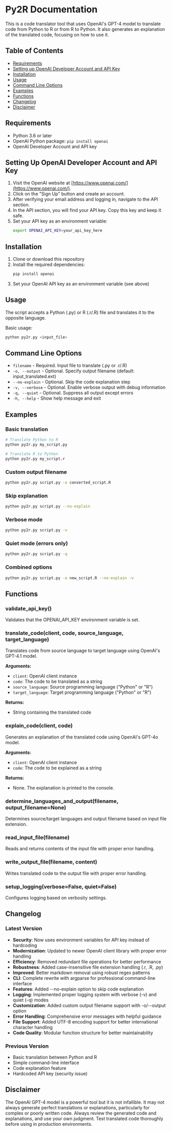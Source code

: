 # Py2R Documentation

This is a code translator tool that uses OpenAI's GPT-4 model to translate code from Python to R or from R to Python. It also generates an explanation of the translated code, focusing on how to use it.

## Table of Contents
- [Requirements](#requirements)
- [Setting up OpenAI Developer Account and API Key](#setting-up-openai-developer-account-and-api-key)
- [Installation](#installation)
- [Usage](#usage)
- [Command Line Options](#command-line-options)
- [Examples](#examples)
- [Functions](#functions)
- [Changelog](#changelog)
- [Disclaimer](#disclaimer)

## Requirements

- Python 3.6 or later
- OpenAI Python package: `pip install openai`
- OpenAI Developer Account and API key

## Setting Up OpenAI Developer Account and API Key

1. Visit the OpenAI website at [https://www.openai.com/](https://www.openai.com/).
2. Click on the "Sign Up" button and create an account.
3. After verifying your email address and logging in, navigate to the API section.
4. In the API section, you will find your API key. Copy this key and keep it safe.
5. Set your API key as an environment variable:
   ```bash
   export OPENAI_API_KEY=your_api_key_here
   ```

## Installation

1. Clone or download this repository
2. Install the required dependencies:
   ```bash
   pip install openai
   ```
3. Set your OpenAI API key as an environment variable (see above)

## Usage

The script accepts a Python (.py) or R (.r/.R) file and translates it to the opposite language.

Basic usage:
```bash
python py2r.py <input_file>
```

## Command Line Options

- `filename` - Required. Input file to translate (.py or .r/.R)
- `-o, --output` - Optional. Specify output filename (default: input_translated.ext)
- `--no-explain` - Optional. Skip the code explanation step
- `-v, --verbose` - Optional. Enable verbose output with debug information
- `-q, --quiet` - Optional. Suppress all output except errors
- `-h, --help` - Show help message and exit

## Examples

### Basic translation
```bash
# Translate Python to R
python py2r.py my_script.py

# Translate R to Python  
python py2r.py my_script.r
```

### Custom output filename
```bash
python py2r.py script.py -o converted_script.R
```

### Skip explanation
```bash
python py2r.py script.py --no-explain
```

### Verbose mode
```bash
python py2r.py script.py -v
```

### Quiet mode (errors only)
```bash
python py2r.py script.py -q
```

### Combined options
```bash
python py2r.py script.py -o new_script.R --no-explain -v
```

## Functions

### validate_api_key()
Validates that the OPENAI_API_KEY environment variable is set.

### translate_code(client, code, source_language, target_language)
Translates code from source language to target language using OpenAI's GPT-4.1 model.

**Arguments:**
- `client`: OpenAI client instance
- `code`: The code to be translated as a string
- `source_language`: Source programming language ("Python" or "R")
- `target_language`: Target programming language ("Python" or "R")

**Returns:**
- String containing the translated code

### explain_code(client, code)
Generates an explanation of the translated code using OpenAI's GPT-4o model.

**Arguments:**
- `client`: OpenAI client instance
- `code`: The code to be explained as a string

**Returns:**
- None. The explanation is printed to the console.

### determine_languages_and_output(filename, output_filename=None)
Determines source/target languages and output filename based on input file extension.

### read_input_file(filename)
Reads and returns contents of the input file with proper error handling.

### write_output_file(filename, content)
Writes translated code to the output file with proper error handling.

### setup_logging(verbose=False, quiet=False)
Configures logging based on verbosity settings.

## Changelog

### Latest Version
- **Security**: Now uses environment variables for API key instead of hardcoding
- **Modernization**: Updated to newer OpenAI client library with proper error handling
- **Efficiency**: Removed redundant file operations for better performance
- **Robustness**: Added case-insensitive file extension handling (.r, .R, .py)
- **Improved**: Better markdown removal using robust regex patterns
- **CLI**: Complete rewrite with argparse for professional command-line interface
- **Features**: Added --no-explain option to skip code explanation
- **Logging**: Implemented proper logging system with verbose (-v) and quiet (-q) modes
- **Customization**: Added custom output filename support with -o/--output option
- **Error Handling**: Comprehensive error messages with helpful guidance
- **File Support**: Added UTF-8 encoding support for better international character handling
- **Code Quality**: Modular function structure for better maintainability

### Previous Version
- Basic translation between Python and R
- Simple command-line interface
- Code explanation feature
- Hardcoded API key (security issue)

## Disclaimer

The OpenAI GPT-4 model is a powerful tool but it is not infallible. It may not always generate perfect translations or explanations, particularly for complex or poorly written code. Always review the generated code and explanations, and use your own judgment. Test translated code thoroughly before using in production environments.